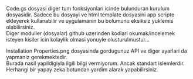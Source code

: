 <p>
Code.gs dosyasi diger tum fonksiyonlari icinde bulunduran kurulum dosyasidir.
Sadece bu dosyayi ve html template dosyasini app scripte ekleyerek kullanabilir ve uygulamanin bu bolumunu eksiksiz yuklemis olabilirsiniz.<br>
Diger moduller (dosyalar) github uzerinden kodlari okumak/incelemek isteyen kisiler icin kolaylik olmasi yonuyle olusturulmustur...
</p>
<p>
Installation Properties.png dosyasinda gordugunuz API ve diger ayarlari da yapmaniz gerekmektedir. <br>
Burada nasil yapildigiyla ilgili bilgi vermiyorum. Ancak standart islemlerdir. Herhangi bir yapay zeka botundan yardim alarak yapabilirsiniz.
</p>